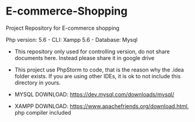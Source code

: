 # E-commerce-Shopping
Project Repository for E-commerce shopping

Php version: 5.6   -
CLI: Xampp 5.6   -
Database: Mysql

- This repository only used for controlling version, do not share documents here.
Instead please share it in google drive

- This project use PhpStorm to code, that is the reason why the .idea folder exists. If you
are using other IDEs, it is ok to not include this directory in yours.

- MYSQL DOWNLOAD: https://dev.mysql.com/downloads/mysql/
- XAMPP DOWNLOAD: https://www.apachefriends.org/download.html, php compiler included

